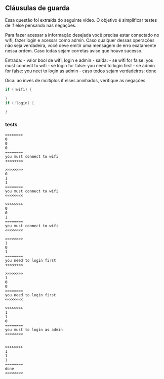 ## Cláusulas de guarda

Essa questão foi extraída do seguinte vídeo. O objetivo é simplificar testes de if else pensando nas negações.

Para fazer acessar a informação desejada você precisa estar conectado no wifi, fazer login e acessar como admin. Caso qualquer dessas operações não seja verdadeira, você deve emitir uma mensagem de erro exatamente nessa ordem. Caso todas sejam corretas avise que houve sucesso.

Entrada: 
    - valor bool de wifi, login e admin
    - saída:
        - se wifi for false: you must connect to wifi
        - se login for false: you need to login first
        - se admin for false: you neet to login as admin
        - caso todos sejam verdadeiros: done

Dica: ao invés de múltiplos if elses aninhados, verifique as negações. 
```c
if (!wifi) {

}
if (!login) {

}
```


### tests
```
>>>>>>>>
0
0
0
========
you must connect to wifi
<<<<<<<<

>>>>>>>>
0
1
1
========
you must connect to wifi
<<<<<<<<

>>>>>>>>
0
0
1
========
you must connect to wifi
<<<<<<<<

>>>>>>>>
1
0
1
========
you need to login first
<<<<<<<<

>>>>>>>>
1
0
0
========
you need to login first
<<<<<<<<

>>>>>>>>
1
1
0
========
you must to login as admin
<<<<<<<<


>>>>>>>>
1
1
1
========
done
<<<<<<<<

```